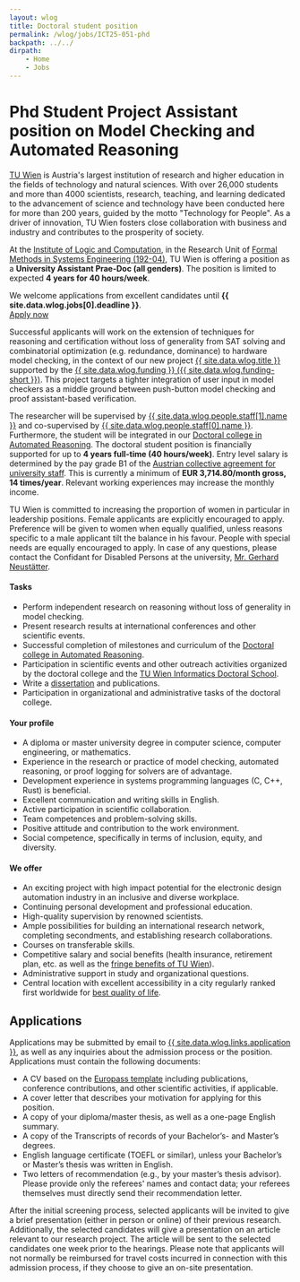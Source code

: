 ```yaml
---
layout: wlog
title: Doctoral student position
permalink: /wlog/jobs/ICT25-051-phd
backpath: ../../
dirpath:
    - Home
    - Jobs
---
```



<h1>Phd Student Project Assistant position on Model Checking and Automated Reasoning</h1>

<div class="summary">
<p>
<a href="{{ site.data.wlog.affiliation-url }}">TU Wien</a>
is Austria's largest institution of research and higher 
education in the fields of technology and natural sciences. With over 
26,000 students and more than 4000 scientists, research, teaching, and 
learning dedicated to the advancement of science and technology have 
been conducted here for more than 200 years, guided by the motto 
"Technology for People". As a driver of innovation, TU Wien fosters 
close collaboration with business and industry and contributes to the 
prosperity of society.
</p>

<p>
At the <a href="{{ site.data.wlog.links.e192 }}">Institute of Logic and Computation</a>, in the Research Unit of <a href="https://forsyte.at">Formal Methods in Systems Engineering (192-04)</a>, TU Wien is offering a  position as a <strong>University Assistant Prae-Doc (all genders)</strong>. The position is limited to expected <strong>4 years for 40 hours/week</strong>.
</p>
</div>

<div class="notice">
    We welcome applications from excellent candidates until <strong>{{ site.data.wlog.jobs[0].deadline }}</strong>.
    <div class="button-row">
        <a class="btn-big" href="#applications">Apply now</a>
    </div>
</div>

Successful applicants will work on the extension of techniques for reasoning and certification without loss of generality from SAT solving and combinatorial optimization (e.g. redundance, dominance) to hardware model checking, in the context of our new project
<a href="{{ site.data.wlog.canonical }}">{{ site.data.wlog.title }}</a>
supported by the
<a href="{{ site.data.wlog.funding-url }}">{{ site.data.wlog.funding }} ({{ site.data.wlog.funding-short }})</a>.
This project targets a tighter integration of user input in model checkers
as a middle ground between push-button model checking and proof assistant-based verification.

The researcher will be supervised by
<a href="{{ site.data.wlog.people.staff[1].url }}">{{ site.data.wlog.people.staff[1].name }}</a>
and co-supervised by
<a href="{{ site.data.wlog.people.staff[0].url }}">{{ site.data.wlog.people.staff[0].name }}</a>.
Furthermore, the student will be integrated in our
<a href="{{ site.data.wlog.links.docfunds }}">Doctoral college in Automated Reasoning</a>.
The doctoral student position is financially supported for up to <strong>4&nbsp;years full-time (40 hours/week)</strong>.
Entry level salary is determined by the pay grade B1 of the
<a href="{{ site.data.wlog.links.kollektivvertrag }}">Austrian collective agreement for university staff</a>.
This is currently a minimum of <strong>EUR&nbsp;3,714.80/month gross, 14&nbsp;times/year</strong>.
Relevant working experiences may increase the monthly income.

TU Wien is committed to increasing the proportion of women in particular in leadership positions.
Female applicants are explicitly encouraged to apply.
Preference will be given to women when equally qualified,
unless reasons specific to a male applicant tilt the balance in his favour.
People with special needs are equally encouraged to apply.
In case of any questions, please contact the Confidant for Disabled Persons at the university,
<a href="{{ site.data.wlog.links.disability }}">Mr. Gerhard Neustätter</a>.

<h4>Tasks</h4>

<ul class="dotlist">
<li>Perform independent research on reasoning without loss of generality in model checking.</li>
<li>Present research results at international conferences and other scientific events.</li>
<li>Successful completion of milestones and curriculum of the
<a href="{{ site.data.wlog.links.docfunds }}">Doctoral college in Automated Reasoning</a>.</li>
<li>Participation in scientific events and other outreach activities organized by the doctoral
college and the
<a href="{{ site.data.wlog.links.tui-dk }}">TU&nbsp;Wien Informatics Doctoral School</a>.</li>
<li>Write a <a href="{{ site.data.wlog.links.dissertation }}">dissertation</a> and publications.</li>
<li>Participation in organizational and administrative tasks of the doctoral college.</li>
</ul>

<h4>Your profile</h4>

<ul class="dotlist">
<li>A diploma or master university degree in computer science, computer engineering, or mathematics.</li>
<li>Experience in the research or practice of model checking, automated reasoning, or proof logging for solvers are of advantage.</li>
<li>Development experience in systems programming languages (C, C++, Rust) is beneficial.</li>
<li>Excellent communication and writing skills in English.</li>
<li>Active participation in scientific collaboration.</li>
<li>Team competences and problem-solving skills.</li>
<li>Positive attitude and contribution to the work environment.</li>
<li>Social competence, specifically in terms of inclusion, equity, and diversity.</li>
</ul>

<h4>We offer</h4>

<ul class="dotlist">
<li>An exciting project with high impact potential for the electronic design automation industry in an inclusive and diverse workplace.</li>
<li>Continuing personal development and professional education.</li>
<li>High-quality supervision by renowned scientists.</li>
<li>Ample possibilities for building an international research network, completing secondments, and establishing research collaborations.</li>
<li>Courses on transferable skills.</li>
<li>Competitive salary and social benefits (health insurance, retirement plan, etc. as well as the
<a href="{{ site.data.wlog.links.fringe-benefits }}">fringe benefits of TU&nbsp;Wien</a>).</li>
<li>Administrative support in study and organizational questions.</li>
<li>Central location with excellent accessibility in a city regularly ranked first worldwide for
<a href="{{ site.data.wlog.links.quality-of-life }}">best quality of life</a>.</li>
</ul>

<h2 id="applications">Applications</h2>

Applications may be submitted by email to
<a href="mailto:{{ site.data.wlog.links.application }}"><email>{{ site.data.wlog.links.application }}</email></a>,
as well as any inquiries about the admission process or the position. Applications must contain the following documents:

<ul class="dotlist">
<li>A CV based on the
<a href="{{ side.data.wlog.links.europass }}">Europass template</a>
including publications, conference contributions, and other scientific activities, if applicable.</li>
<li>A cover letter that describes your motivation for applying for this position.</li>
<li>A copy of your diploma/master thesis, as well as a one-page English summary.</li>
<li>A copy of the Transcripts of records of your Bachelor’s- and Master’s degrees.</li>
<li>English language certificate (TOEFL or similar), unless your Bachelor’s or Master’s thesis was written in English.</li>
<li>Two letters of recommendation (e.g., by your master’s thesis advisor).
Please provide only the referees' names and contact data;
your referees themselves must directly send their recommendation letter.</li>
</ul>

After the initial screening process, selected applicants will be invited to give a brief presentation (either in person or online) of their previous research.
Additionally, the selected candidates will give a presentation on an article relevant to our research project.
The article will be sent to the selected candidates one week prior to the hearings.
Please note that applicants will not normally be reimbursed for travel costs incurred in connection with this admission process,
if they choose to give an on-site presentation.
